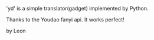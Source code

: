 'yd' is a simple translator(gadget) implemented by Python.

Thanks to the Youdao fanyi api. It works perfect!

by Leon

